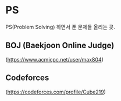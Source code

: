 # PS

PS(Problem Solving) 하면서 푼 문제들 올리는 곳.

## BOJ (Baekjoon Online Judge)

(https://www.acmicpc.net/user/max804)

## Codeforces

(https://codeforces.com/profile/Cube219)